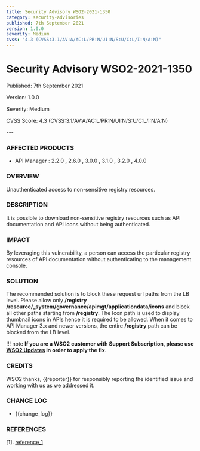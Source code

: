 ```yaml
---
title: Security Advisory WSO2-2021-1350
category: security-advisories
published: 7th September 2021
version: 1.0.0
severity: Medium
cvss: "4.3 (CVSS:3.1/AV:A/AC:L/PR:N/UI:N/S:U/C:L/I:N/A:N)"
---
```


# Security Advisory WSO2-2021-1350

<p class="doc-info">Published: 7th September 2021</p>
<p class="doc-info">Version: 1.0.0</p>
<p class="doc-info">Severity: Medium</p>
<p class="doc-info">CVSS Score: 4.3 (CVSS:3.1/AV:A/AC:L/PR:N/UI:N/S:U/C:L/I:N/A:N)</p>
---

### AFFECTED PRODUCTS
* API Manager : 2.2.0 , 2.6.0 , 3.0.0 , 3.1.0 , 3.2.0 , 4.0.0


### OVERVIEW
Unauthenticated access to non-sensitive registry resources.


### DESCRIPTION
It is possible to download non-sensitive registry resources such as API documentation and API icons without being authenticated.


### IMPACT
By leveraging this vulnerability, a person can access the particular registry resources of API documentation without authenticating to the management console.


### SOLUTION
The recommended solution is to block these request url paths from the LB level. Please allow only **/registry /resource/_system/governance/apimgt/applicationdata/icons** and block all other paths starting from **/registry**. The Icon path is used to display thumbnail icons in APIs hence it is required to be allowed. When it comes to API Manager 3.x and newer versions, the entire **/registry** path can be blocked from the LB level.


!!! note
    **If you are a WSO2 customer with Support Subscription, please use [WSO2 Updates](https://wso2.com/updates/) in order to apply the fix.**


### CREDITS
WSO2 thanks, {{reporter}} for responsibly reporting the identified issue and working with us as we addressed it.


### CHANGE LOG
* {{change_log}}


### REFERENCES
[1]. [reference_1](reference_1_link)